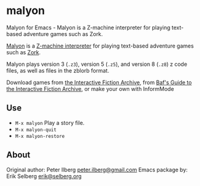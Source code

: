 # malyon
Malyon for Emacs - Malyon is a Z-machine interpreter for playing
text-based adventure games such as Zork.

[Malyon](http://www.ifarchive.org/if-archive/infocom/interpreters/emacs/)  is a [Z-machine interpreter](http://directory.google.com/Top/Games/Video_Games/Genres/Adventure/Text_Adventures/Interpreters/Z-Machine/) for playing text-based adventure games such as [Zork](http://www.wurb.com/if/game/2).

Malyon plays version 3 (`.z3`), version 5 (`.z5`), and version 8 (`.z8`) z code files, as well as files in the zblorb format.

Download games from [the Interactive Fiction Archive](http://www.ifarchive.org/indexes/if-archiveXgamesXzcode.html), from [Baf's Guide to the Interactive Fiction Archive](http://www.wurb.com/if/platform/1), or make your own with InformMode

## Use ##

* `M-x malyon`           Play a story file.
* `M-x malyon-quit`
* `M-x malyon-restore`

## About ##

Original author: Peter Ilberg <peter.ilberg@gmail.com>
Emacs package by: Erik Selberg <erik@selberg.org>
